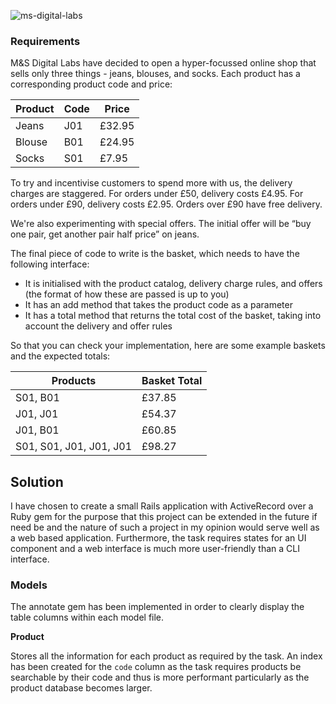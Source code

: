 ![ms-digital-labs](https://image.ibb.co/fDufp8/Screen_Shot_2018_07_13_at_23_03_10.png
)

### Requirements

M&S Digital Labs have decided to open a hyper-focussed online shop that sells
only three things - jeans, blouses, and socks. Each product has a corresponding
product code and price:

| Product | Code | Price |
| ------- | ---- | ----- |
| Jeans | J01 | £32.95 |
| Blouse | B01 | £24.95 |
| Socks | S01 | £7.95 |

To try and incentivise customers to spend more with us, the delivery charges are
staggered. For orders under £50, delivery costs £4.95. For orders under £90,
delivery costs £2.95. Orders over £90 have free delivery.

We're also experimenting with special offers. The initial offer will be “buy one pair,
get another pair half price” on jeans.

The final piece of code to write is the basket, which needs to have the following
interface:
* It is initialised with the product catalog, delivery charge rules, and offers (the
format of how these are passed is up to you)
* It has an add method that takes the product code as a parameter
* It has a total method that returns the total cost of the basket, taking into
account the delivery and offer rules

So that you can check your implementation, here are some example baskets and
the expected totals:

| Products | Basket Total |
| -------- | ------------ |
| S01, B01 | £37.85 |
| J01, J01 | £54.37 |
| J01, B01 | £60.85 |
| S01, S01, J01, J01, J01 | £98.27 |

## Solution

I have chosen to create a small Rails application with ActiveRecord over a Ruby gem for the purpose that this project can be extended in the future if need be and the nature of such a project in my opinion would serve well as a web based application.
Furthermore, the task requires states for an UI component and a web interface is much more user-friendly than a CLI interface.

### Models

The annotate gem has been implemented in order to clearly display the table columns within each model file.

**Product**

Stores all the information for each product as required by the task. An index has been created for the `code` column as the task requires products be searchable by their code and thus is more performant particularly as the product database becomes larger.
